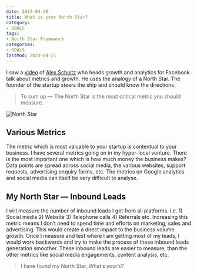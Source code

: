 ```yaml
---
date: 2017-04-30
title: What is your North Star?
category:
- GOALS
tags:
- North Star Framework
categories:
- GOALS
lastMod: 2023-04-21
---
```

I saw a [video](https://www.youtube.com/watch?v=n_yHZ_vKjno&index=6&list=PL5q_lef6zVkaTY_cT1k7qFNF2TidHCe-1) of [Alex Schultz](https://www.linkedin.com/in/alexorig/) who heads growth and analytics for Facebook talk about metrics and growth. He uses the analogy of a North Star. The founder of the startup steers the ship and should know the directions.

> To sum up — The North Star is the most critical metric you should measure.

![North Star](https://mataroa.blog/images/c7d7a869.jpeg)

## Various Metrics
The metric which is most valuable to your startup is contextual to your business. I have several metrics going on in my hyper-local venture. There is the most important one which is how much money the business makes? Data points are spread across social media, the various websites, support requests, advertising enquiry forms, etc. The metrics on Google analytics and social media can itself be very difficult to analyse.

## My North Star — Inbound Leads
I will measure the number of inbound leads I get from all platforms. i.e. 1) Social media 2) Website 3) Telephone calls 4) Referrals etc. Increasing this metric means I don’t need to spend time and efforts on marketing, sales and advertising. This would create a direct impact to the business volume growth. Once I measure and test where I am getting most of my leads, I would work backwards and try to make the process of these inbound leads generation smoother. These inbound leads are easier to measure, than the other metrics like social media engagements, content analysis, etc.
> I have found my North Star, What’s your’s?
